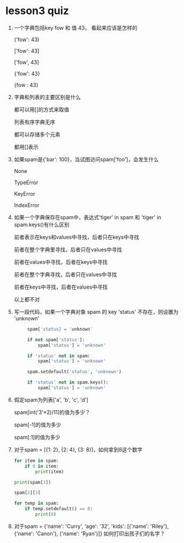 ﻿# lesson3 quiz

1. 一个字典包括key fow 和 值 43， 看起来应该是怎样的
    
    ('fow': 43)
    
    ['fow': 43]
    
    ['fow', 43]
    
    {'fow': 43}
    
    {fow : 43}

2. 字典和列表的主要区别是什么

    都可以用[]的方式来取值
    
    列表有序字典无序
    
    都可以存储多个元素
    
    都用[]表示

3. 如果spam是{'bar': 100}，当试图访问spam['foo']，会发生什么

    None
    
    TypeError
    
    KeyError
    
    IndexError

4. 如果一个字典保存在spam中，表达式'tiger' in spam 和 'tiger' in spam.keys()有什么区别

    前者表示在keys和values中寻找，后者只在keys中寻找
    
    前者在整个字典里寻找，后者只在values中寻找
    
    前者在values中寻找，后者在keys中寻找
    
    前者在整个字典寻找，后者只在values中寻找
    
    前者在keys中寻找，后者在values中寻找
    
    以上都不对

5. 写一段代码，如果一个字典对象 spam 的 key 'status' 不存在，则设置为 'unknown'
    
    ```python
         spam['status] = 'unknown'
    ```
    
    ```python
         if not spam['status']:
             spam['status'] = 'unknown'
    ```
   
    ```python
         if 'status' not in spam:
             spam['status'] = 'unknown'
    ```
    
    ```python
         spam.setdefault('status', 'unknown')
    ```
    
    ```python
         if 'status' not in spam.keys():
             spam['status'] = 'unknown'
    ```
    
6. 假定spam为列表['a', 'b', 'c', 'd']
    
    spam[int('3'*2)/11]的值为多少？
    
    spam[-1]的值为多少
    
    spam[:1]的值为多少

7. 对于spam = [{1: 2}, {2: 4}, {3: 8}]，如何拿到8这个数字
    
    ```python
    for item in spam:
        if 8 in item:
            print(item)
    ```    
    
    ```python
    print(spam[3])
    ```       
   
    ```python
    spam[2][3]
    ```
   
    ```python
    for temp in spam:
        if temp.setdefault() == 8:
            print(8)
    ```

8. 对于spam = {'name': 'Curry', 'age': '32', 'kids': [{'name': 'Riley'}, {'name': 'Canon'}, {'name': 'Ryan'}]}
如何打印出孩子们的名字？    